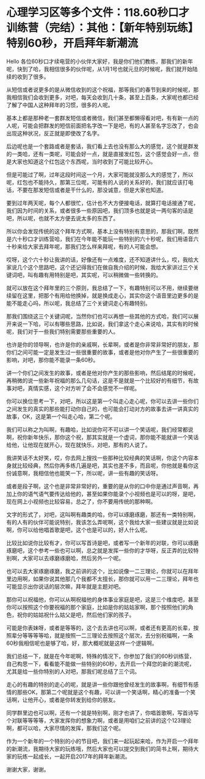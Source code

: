 # 心理学习区等多个文件：118.60秒口才训练营（完结）：其他：【新年特别玩练】特别60秒，开启拜年新潮流

Hello 各位60秒口才续电营的小伙伴大家好，我是你们他们教练，那我们的新年呢，快到了哈，我相信很多的伙伴呢，从1月1号也就元旦的时候呢，我们就开始陆续的收到了很多。

从短信或者说更多的是从微信收到的这个祝福，那等我们的春节到来的时候呢，那我相信我们会收到更多，对吧，每天会收到几十条，甚至上百条，大家呢也都已经了解了中国人这种拜年的习惯，很多的人呢。

基本上都是那种老一套群发短信或者微信，我们甚至都懒得看对吧，有有新一点的人呢，可能会把群发的短信前面把名字改一下是吧，有的人甚至名字忘改了，也会出现这种状况，反正就是即使改了名字。

后边呢也是一个套路或者是套话，我们看上去也没有那么大的感觉，这个就是群发的一类哈，还有一类呢，可能会好一点，就是直接发红包，这个感觉会好一点，但是大家也知道这个红包这个东西呢，当时收到了可能比较开心。

但是可能过了啊，过年这段时间这一个月，大家可能就没那么大的感觉了，所以呢，红包也不能持久，那第三位呢，可能有的人说的关系好的，我们就应该打电话，不要在那发短信或者是干什么的，那没诚意，但是大家也知道。

要到过年两天呢，每个人都很忙，估计也不大方便接电话，就算打电话接通了呢，我们因为时间的关系，或者很多一些原因吧，我们顶多也就是说一两句客的话是吧，所以呢，也就不太方便去说太多的东西了。

所以你会发现传统的这个拜年方式啊，基本上没有特别有意思的，那我们啊，既然是六十秒口才训练营哈，我们在今年能不能玩一些特别的六十秒呢，我们用语音六十秒来给大家去拜年呢，那我们怎么样来拜呢，有的人可能会想。

哎呀，这个六十秒让我讲的话，好像还有一点难度，还不知道讲什么，哎，我给大家说几个这个思路吧，这个还记得我们在做自我介绍的时候，我给大家讲过三个关键词吧，叫有趣有用特别是吧，其实呢，可以稍微做一些转换的。

就可以放在这个拜年里的三个原则，我总结了一下，有趣特别可以不用，继续要继续留在这里，把那个有用给他换掉，就是换成走心，其实你这个语音里边更多的是能不能走心吗，所以呢，我总结了三个关键词走心有趣特别。

那我们围绕这三个关键词呢，当然你们也可以再想一些其他的方式哈，我们可以展开来说一下哈，可以有哪些思路，比如说，我们拿这个走心来说哈，其实有的时候呢，我们对于一些我们特别需要那些重要的人。

也许是你的领导啊，也许是你的亲戚啊，长辈啊，或者是你非常非常好的朋友，那你们之间可能一定是发生过一些很重要的故事，或者是他对你产生了一些很重要的影响，对吧，那你能不能录一条60秒。

讲一个你们之间发生的故事，或者是他对你产生的那些影响，然后结尾的时候呢，再稍微的说一些新年祝福的那么几句话，这是不是就是一个比较好的有细节，有故事对吧，真情实感，这个对方听了会不会感觉不一样呢。

你可以换位思考一下，对吧，所以这是第一个叫走心走心呢，你可以去讲一些你们之间发生的真实的那些能打动你自己的，也可能会打动对方的故事去讲一讲真实的故事，OK，这是第一个叫走心哈，第二个呢。

我们可以称之为叫啊，有趣哈，比如说你可不可以讲一个笑话呢，我们经常都说啊，祝你新年快乐，那你这个祝，那其实就是一个虚词，那你能不能就讲一个笑话给他，让他现在就开心，现在就快乐，对吧，那有的人说了。

我讲笑话不太好笑，哎，你去网上搜找一些那种比较经典的笑话啊，你这个内容本身就比较经典，然后你再多练几遍是吧，其实也差不多，而且呢，你他就是看你这份诚意啊，我相信他也能笑一下，所以呢，讲一些有趣的笑话呀。

或者是段子啊，这个也是非常非常好的，重要的是从你的口中你是通过声音啊，再加上你的语气语气要传达给他的，甚至如果你能录个小视频也是可以的呀，是吧，现在网上小视频也比较容易，总之了，你不要用传统的那种啊。

文字的形式了，对吧，这叫啊有趣类的哈，你可以琢磨琢磨，那还有一类特别啊，有的人有的伙伴可能说特别，我该怎么弄呢啊，这个我给大家一些建议就是比如说啊，你可以给他唱首歌是吧，这个也是可以的，好人什么呢。

比较比如说你比较有才，你可以写首诗是吧，或者写一个新年的对联，你可以琢磨琢磨吧，这个参考一些也可以啊，总之就是发挥一些你的才华呀，反正弄的比较特别啊，大家可以去琢磨琢磨哈，然后另外一个呢。

也可以去大家琢磨琢磨，我之前讲的这个，比如说像一二三理论，你就可以在拜年里边用啊，如果你说其他那几个我都不太擅长，那你就可以用一二三理论，拜年也可能显示出你说话的层次嘛，拜年就是主题对吧。

那你可以祝福他，你可以从啊祝福他的身体事业家庭是吧，这是三个维度吧，甚至你可以按照这个你要祝福的那个家庭，比如是你的姑姑家啊，那个按照他们的角色，祝你的姑姑祝什么姑父是吧，然后他们家的孩子。

可能是你表妹呀，或者是等等的，这个去去讲也可以啊，或者还有更高的长辈，按照辈分等等等等哈，就是按照一二三理论去按照这个层次，去分别祝福啊，一条60秒我相信呢也是够了哈，好，那大概呢就是这样一个逻辑啊。

我们总结一下，就是在今年呢啊，特殊的情况下，你参加了我们的60秒训练营，自己构思一下，看看能不能做一些特别的60秒，去开启一个拜您的新的潮流呢，尤其是给一些你特别的人对吧，那我们呢总结了三个词。

走心的有趣的特别的走心的呢，就是讲一些你跟他曾经发生的故事啊，有细节有感情的那些OK，那第二个呢就是这个有趣，可以讲一个笑话啊，精心的准备一个笑话啊，让他开心，或者是你转发到给你的朋友。

同学群里边也可以啊，还有一个就是特别啊，刚才也讲了，你唱首歌啊，写首诗写个对联等等等等，大家发挥你的想象力啊，或者是用咱们之前讲的这个123理论啊，都可以哈，大家尽情的发挥，那我们这个呢。

作为一个新年的一个特别的小的节目吧，我们来一起玩起来哈，作为开启一个拜年的新潮流，我期待大家的玩练哦，然后大家也可以提交到我们的简书上啊，期待大家的玩练一起成长，一起开启2017年的拜年新潮流。

谢谢大家，谢谢。